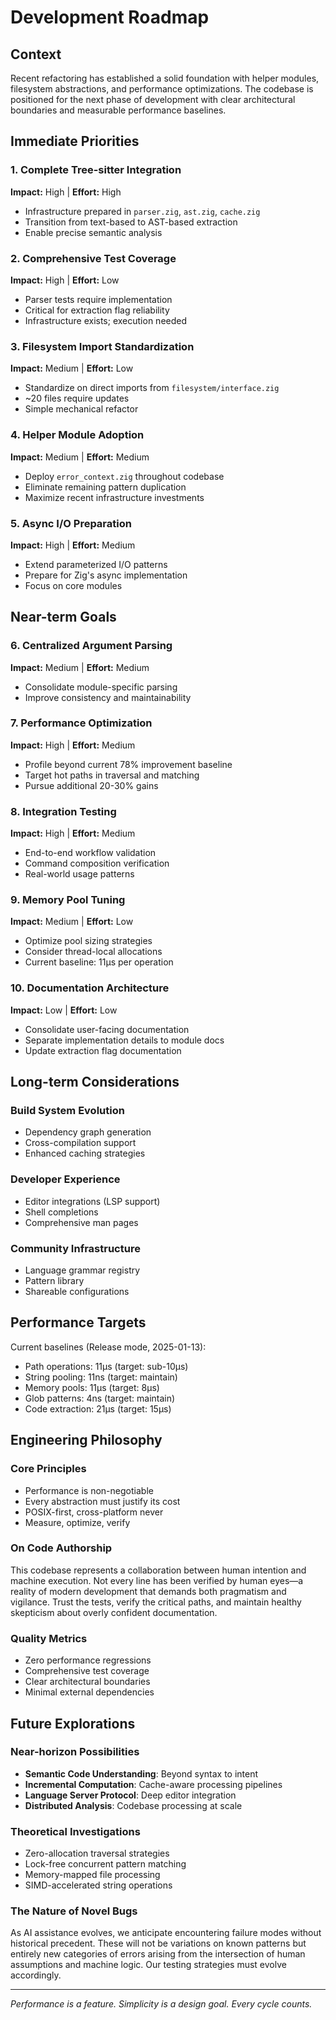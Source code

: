 # Development Roadmap

## Context

Recent refactoring has established a solid foundation with helper modules, filesystem abstractions, and performance optimizations. The codebase is positioned for the next phase of development with clear architectural boundaries and measurable performance baselines.

## Immediate Priorities

### 1. Complete Tree-sitter Integration
**Impact:** High | **Effort:** High
- Infrastructure prepared in `parser.zig`, `ast.zig`, `cache.zig`
- Transition from text-based to AST-based extraction
- Enable precise semantic analysis

### 2. Comprehensive Test Coverage
**Impact:** High | **Effort:** Low
- Parser tests require implementation
- Critical for extraction flag reliability
- Infrastructure exists; execution needed

### 3. Filesystem Import Standardization
**Impact:** Medium | **Effort:** Low
- Standardize on direct imports from `filesystem/interface.zig`
- ~20 files require updates
- Simple mechanical refactor

### 4. Helper Module Adoption
**Impact:** Medium | **Effort:** Medium
- Deploy `error_context.zig` throughout codebase
- Eliminate remaining pattern duplication
- Maximize recent infrastructure investments

### 5. Async I/O Preparation
**Impact:** High | **Effort:** Medium
- Extend parameterized I/O patterns
- Prepare for Zig's async implementation
- Focus on core modules

## Near-term Goals

### 6. Centralized Argument Parsing
**Impact:** Medium | **Effort:** Medium
- Consolidate module-specific parsing
- Improve consistency and maintainability

### 7. Performance Optimization
**Impact:** High | **Effort:** Medium
- Profile beyond current 78% improvement baseline
- Target hot paths in traversal and matching
- Pursue additional 20-30% gains

### 8. Integration Testing
**Impact:** High | **Effort:** Medium
- End-to-end workflow validation
- Command composition verification
- Real-world usage patterns

### 9. Memory Pool Tuning
**Impact:** Medium | **Effort:** Low
- Optimize pool sizing strategies
- Consider thread-local allocations
- Current baseline: 11μs per operation

### 10. Documentation Architecture
**Impact:** Low | **Effort:** Low
- Consolidate user-facing documentation
- Separate implementation details to module docs
- Update extraction flag documentation

## Long-term Considerations

### Build System Evolution
- Dependency graph generation
- Cross-compilation support
- Enhanced caching strategies

### Developer Experience
- Editor integrations (LSP support)
- Shell completions
- Comprehensive man pages

### Community Infrastructure
- Language grammar registry
- Pattern library
- Shareable configurations

## Performance Targets

Current baselines (Release mode, 2025-01-13):
- Path operations: 11μs (target: sub-10μs)
- String pooling: 11ns (target: maintain)
- Memory pools: 11μs (target: 8μs)
- Glob patterns: 4ns (target: maintain)
- Code extraction: 21μs (target: 15μs)

## Engineering Philosophy

### Core Principles
- Performance is non-negotiable
- Every abstraction must justify its cost
- POSIX-first, cross-platform never
- Measure, optimize, verify

### On Code Authorship
This codebase represents a collaboration between human intention and machine execution. Not every line has been verified by human eyes—a reality of modern development that demands both pragmatism and vigilance. Trust the tests, verify the critical paths, and maintain healthy skepticism about overly confident documentation.

### Quality Metrics
- Zero performance regressions
- Comprehensive test coverage
- Clear architectural boundaries
- Minimal external dependencies

## Future Explorations

### Near-horizon Possibilities
- **Semantic Code Understanding**: Beyond syntax to intent
- **Incremental Computation**: Cache-aware processing pipelines
- **Language Server Protocol**: Deep editor integration
- **Distributed Analysis**: Codebase processing at scale

### Theoretical Investigations
- Zero-allocation traversal strategies
- Lock-free concurrent pattern matching
- Memory-mapped file processing
- SIMD-accelerated string operations

### The Nature of Novel Bugs
As AI assistance evolves, we anticipate encountering failure modes without historical precedent. These will not be variations on known patterns but entirely new categories of errors arising from the intersection of human assumptions and machine logic. Our testing strategies must evolve accordingly.

---

*Performance is a feature. Simplicity is a design goal. Every cycle counts.*